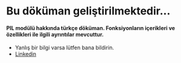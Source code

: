 # Bu döküman geliştirilmektedir...

#### PIL modülü hakkında türkçe döküman. Fonksiyonların içerikleri ve özellikleri ile ilgili ayrıntılar mevcuttur. 
* Yanlış bir bilgi varsa lütfen bana bildirin.
* [Linkedin](https://www.linkedin.com/in/mehmetserifpasa/)
